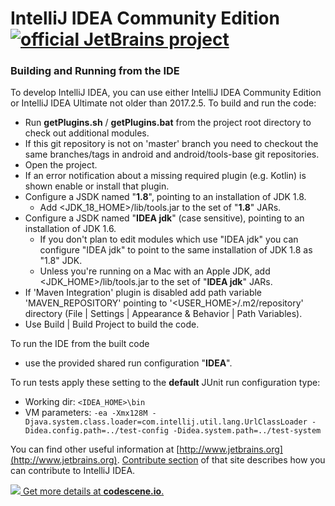 # IntelliJ IDEA Community Edition [![official JetBrains project](http://jb.gg/badges/official.svg)](https://confluence.jetbrains.com/display/ALL/JetBrains+on+GitHub)
### Building and Running from the IDE
To develop IntelliJ IDEA, you can use either IntelliJ IDEA Community Edition or IntelliJ IDEA Ultimate not older than 2017.2.5. To build and run the code:
* Run **getPlugins.sh** / **getPlugins.bat** from the project root directory to check out additional modules.
* If this git repository is not on 'master' branch you need to checkout the same branches/tags in android and android/tools-base git repositories.
* Open the project.
* If an error notification about a missing required plugin (e.g. Kotlin) is shown enable or install that plugin.
* Configure a JSDK named "**1.8**", pointing to an installation of JDK 1.8.
  * Add <JDK_18_HOME>/lib/tools.jar to the set of "**1.8**" JARs.
* Configure a JSDK named "**IDEA jdk**" (case sensitive), pointing to an installation of JDK 1.6.
  * If you don't plan to edit modules which use "IDEA jdk" you can configure "IDEA jdk" to point to the same installation of JDK 1.8 as "1.8" JDK. 
  * Unless you're running on a Mac with an Apple JDK, add <JDK_HOME>/lib/tools.jar to the set of "**IDEA jdk**" JARs.
* If 'Maven Integration' plugin is disabled add path variable 'MAVEN_REPOSITORY' pointing to '<USER_HOME>/.m2/repository' directory (File | Settings | Appearance & Behavior | Path Variables).
* Use Build | Build Project to build the code.

To run the IDE from the built code
* use the provided shared run configuration "**IDEA**".

To run tests apply these setting to the **default** JUnit run configuration type:
* Working dir: 
  `<IDEA_HOME>\bin`
* VM parameters: 
  `-ea -Xmx128M -Djava.system.class.loader=com.intellij.util.lang.UrlClassLoader -Didea.config.path=../test-config -Didea.system.path=../test-system`

You can find other useful information at [http://www.jetbrains.org](http://www.jetbrains.org). [Contribute section](http://www.jetbrains.org/display/IJOS/Contribute) of that site describes how you can contribute to IntelliJ IDEA.

[![](http://codescene.io/projects/2550/status.svg) Get more details at **codescene.io**.](http://codescene.io/projects/2550/jobs/latest-successful/results)
